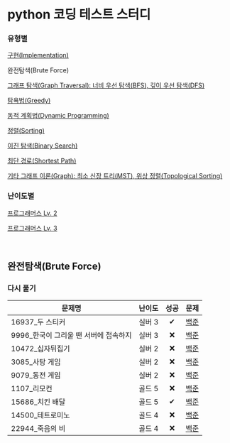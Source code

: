 # python 코딩 테스트 스터디
### 유형별
[구현(Implementation)](../implementation/README.md)

완전탐색(Brute Force)

[그래프 탐색(Graph Traversal): 너비 우선 탐색(BFS), 깊이 우선 탐색(DFS)](../graph_traversal/README.md)

[탐욕법(Greedy)](../greedy/README.md)

[동적 계획법(Dynamic Programming)](../dynamic_programming/README.md)

[정렬(Sorting)](../sorting/README.md)

[이진 탐색(Binary Search)](../binary_search/README.md)

[최단 경로(Shortest Path)](../shortest_path/README.md)

[기타 그래프 이론(Graph): 최소 신장 트리(MST), 위상 정렬(Topological Sorting)](../graph/README.md)

### 난이도별
[프로그래머스 Lv. 2](../Programmers/Programmers_Lv2/README.md)

[프로그래머스 Lv. 3](../Programmers/Programmers_Lv3/README.md)

<br>

## 완전탐색(Brute Force)
### 다시 풀기
|문제명|난이도|성공|문제|
|-----|:----:|:----:|:----:|
|16937_두 스티커|실버 3|✔|[백준](https://www.acmicpc.net/problem/16937)|
|9996_한국이 그리울 땐 서버에 접속하지|실버 3|❌|[백준](https://www.acmicpc.net/problem/9996)|
|10472_십자뒤집기|실버 2|❌|[백준](https://www.acmicpc.net/problem/10472)|
|3085_사탕 게임|실버 2|❌|[백준](https://www.acmicpc.net/problem/3085)|
|9079_동전 게임|실버 2|❌|[백준](https://www.acmicpc.net/problem/9079)|
|1107_리모컨|골드 5|❌|[백준](https://www.acmicpc.net/problem/1107)|
|15686_치킨 배달|골드 5|✔|[백준](https://www.acmicpc.net/problem/15686)|
|14500_테트로미노|골드 4|❌|[백준](https://www.acmicpc.net/problem/14500)|
|22944_죽음의 비|골드 4|❌|[백준](https://www.acmicpc.net/problem/22944)|